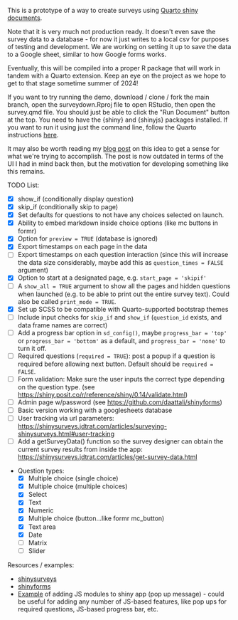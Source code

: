 This is a prototype of a way to create surveys using [Quarto shiny documents](https://quarto.org/docs/dashboards/interactivity/shiny-r.html).

Note that it is very much not production ready. It doesn't even save the survey data to a database - for now it just writes to a local csv for purposes of testing and development. We are working on setting it up to save the data to a Google sheet, similar to how Google forms works.

Eventually, this will be compiled into a proper R package that will work in tandem with a Quarto extension. Keep an eye on the project as we hope to get to that stage sometime summer of 2024!

If you want to try running the demo, download / clone / fork the main branch, open the surveydown.Rproj file to open RStudio, then open the survey.qmd file. You should just be able to click the "Run Document" button at the top. You need to have the {shiny} and {shinyjs} packages installed. If you want to run it using just the command line, follow the Quarto instructions [here](https://quarto.org/docs/interactive/shiny/running.html).

It may also be worth reading my [blog post](https://www.jhelvy.com/blog/2023-04-06-markdown-surveys/) on this idea to get a sense for what we're trying to accomplish. The post is now outdated in terms of the UI I had in mind back then, but the motivation for developing something like this remains.

TODO List:

- [x] show_if (conditionally display question)
- [x] skip_if (conditionally skip to page)
- [x] Set defaults for questions to not have any choices selected on launch.
- [x] Ability to embed markdown inside choice options (like mc buttons in formr)
- [x] Option for `preview = TRUE` (database is ignored)
- [x] Export timestamps on each page in the data
- [ ] Export timestamps on each question interaction (since this will increase the data size considerably, maybe add this as `question_times = FALSE` argument)
- [x] Option to start at a designated page, e.g. `start_page = 'skipif'`
- [ ] A `show_all = TRUE` argument to show all the pages and hidden questions when launched (e.g. to be able to print out the entire survey text). Could also be called `print_mode = TRUE`.
- [x] Set up SCSS to be compatible with Quarto-supported bootstrap themes
- [ ] Include input checks for `skip_if` and `show_if` (`question_id` exists, and data frame names are correct)
- [ ] Add a progress bar option in `sd_config()`, maybe `progress_bar = 'top'` or `progress_bar = 'bottom'` as a default, and `progress_bar = 'none'` to turn it off.
- [ ] Required questions (`required = TRUE`): post a popup if a question is required before allowing next button. Default should be `required = FALSE`.
- [ ] Form validation: Make sure the user inputs the correct type depending on the question type. (see https://shiny.posit.co/r/reference/shiny/0.14/validate.html)
- [ ] Admin page w/password (see https://github.com/daattali/shinyforms)
- [ ] Basic version working with a googlesheets database
- [ ] User tracking via url parameters: https://shinysurveys.jdtrat.com/articles/surveying-shinysurveys.html#user-tracking
- [ ] Add a getSurveyData() function so the survey designer can obtain the current survey results from inside the app: https://shinysurveys.jdtrat.com/articles/get-survey-data.html
- Question types:
  - [x] Multiple choice (single choice)
  - [x] Multiple choice (multiple choices)
  - [x] Select
  - [x] Text
  - [x] Numeric
  - [x] Multiple choice (button...like formr mc_button)
  - [x] Text area
  - [x] Date
  - [ ] Matrix
  - [ ] Slider

Resources / examples:

- [shinysurveys](https://github.com/jdtrat/shinysurveys)
- [shinyforms](https://github.com/daattali/shinyforms)
- [Example](https://rtask.thinkr.fr/pimping-your-shiny-app-with-a-javascript-library-an-example-using-sweetalert2/) of adding JS modules to shiny app (pop up message) - could be useful for adding any number of JS-based features, like pop ups for required questions, JS-based progress bar, etc.
